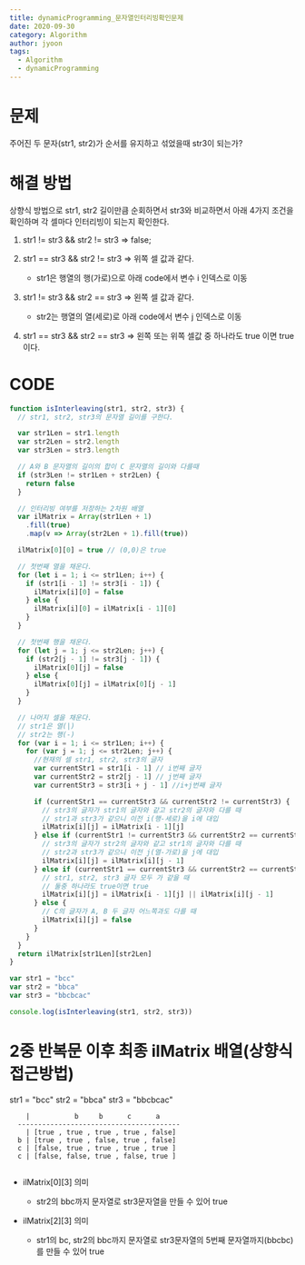 ```yaml
---
title: dynamicProgramming_문자열인터리빙확인문제
date: 2020-09-30
category: Algorithm
author: jyoon
tags:
  - Algorithm
  - dynamicProgramming
---
```


# 문제

주어진 두 문자(str1, str2)가 순서를 유지하고 섞었을때 str3이 되는가?

# 해결 방법

상향식 방법으로 str1, str2 길이만큼 순회하면서 str3와 비교하면서 아래 4가지 조건을 확인하며 각 셀마다 인터리빙이 되는지 확인한다.

1. str1 != str3 && str2 != str3 => false;
2. str1 == str3 && str2 != str3 => 위쪽 셀 값과 같다.

   - str1은 행열의 행(가로)으로 아래 code에서 변수 i 인덱스로 이동

3. str1 != str3 && str2 == str3 => 왼쪽 셀 값과 같다.

   - str2는 행열의 열(세로)로 아래 code에서 변수 j 인덱스로 이동

4. str1 == str3 && str2 == str3 => 왼쪽 또는 위쪽 셀값 중 하나라도 true 이면 true이다.

# CODE

```js
function isInterleaving(str1, str2, str3) {
  // str1, str2, str3의 문자열 길이를 구한다.

  var str1Len = str1.length
  var str2Len = str2.length
  var str3Len = str3.length

  // A와 B 문자열의 길이의 합이 C 문자열의 길이와 다를때
  if (str3Len != str1Len + str2Len) {
    return false
  }

  // 인터리빙 여부를 저장하는 2차원 배열
  var ilMatrix = Array(str1Len + 1)
    .fill(true)
    .map(v => Array(str2Len + 1).fill(true))

  ilMatrix[0][0] = true // (0,0)은 true

  // 첫번째 열을 채운다.
  for (let i = 1; i <= str1Len; i++) {
    if (str1[i - 1] != str3[i - 1]) {
      ilMatrix[i][0] = false
    } else {
      ilMatrix[i][0] = ilMatrix[i - 1][0]
    }
  }

  // 첫번째 행을 채운다.
  for (let j = 1; j <= str2Len; j++) {
    if (str2[j - 1] != str3[j - 1]) {
      ilMatrix[0][j] = false
    } else {
      ilMatrix[0][j] = ilMatrix[0][j - 1]
    }
  }

  // 나머지 셀을 채운다.
  // str1은 열(|)
  // str2는 행(-)
  for (var i = 1; i <= str1Len; i++) {
    for (var j = 1; j <= str2Len; j++) {
      //현재의 셀 str1, str2, str3의 글자
      var currentStr1 = str1[i - 1] // i번째 글자
      var currentStr2 = str2[j - 1] // j번째 글자
      var currentStr3 = str3[i + j - 1] //i+j번째 글자

      if (currentStr1 == currentStr3 && currentStr2 != currentStr3) {
        // str3의 글자가 str1의 글자와 같고 str2의 글자와 다를 때
        // str1과 str3가 같으니 이전 i(행-세로)을 i에 대입
        ilMatrix[i][j] = ilMatrix[i - 1][j]
      } else if (currentStr1 != currentStr3 && currentStr2 == currentStr3) {
        // str3의 글자가 str2의 글자와 같고 str1의 글자와 다를 때
        // str2과 str3가 같으니 이전 j(열-가로)을 j에 대입
        ilMatrix[i][j] = ilMatrix[i][j - 1]
      } else if (currentStr1 == currentStr3 && currentStr2 == currentStr3) {
        // str1, str2, str3 글자 모두 가 같을 때
        // 둘중 하나라도 true이면 true
        ilMatrix[i][j] = ilMatrix[i - 1][j] || ilMatrix[i][j - 1]
      } else {
        // C의 글자가 A, B 두 글자 어느쪽과도 다를 때
        ilMatrix[i][j] = false
      }
    }
  }
  return ilMatrix[str1Len][str2Len]
}

var str1 = "bcc"
var str2 = "bbca"
var str3 = "bbcbcac"

console.log(isInterleaving(str1, str2, str3))
```

# 2중 반복문 이후 최종 ilMatrix 배열(상향식 접근방법)

str1 = "bcc"
str2 = "bbca"
str3 = "bbcbcac"

```
    |           b     b      c      a
  ----------------------------------------
    | [true , true , true , true , false]
  b | [true , true , false, true , false]
  c | [false, true , true , true , true ]
  c | [false, false, true , false, true ]


```

- ilMatrix[0][3] 의미

  - str2의 bbc까지 문자열로 str3문자열을 만들 수 있어 true

- ilMatrix[2][3] 의미

  - str1의 bc, str2의 bbc까지 문자열로 str3문자열의 5번째 문자열까지(bbcbc)를 만들 수 있어 true
